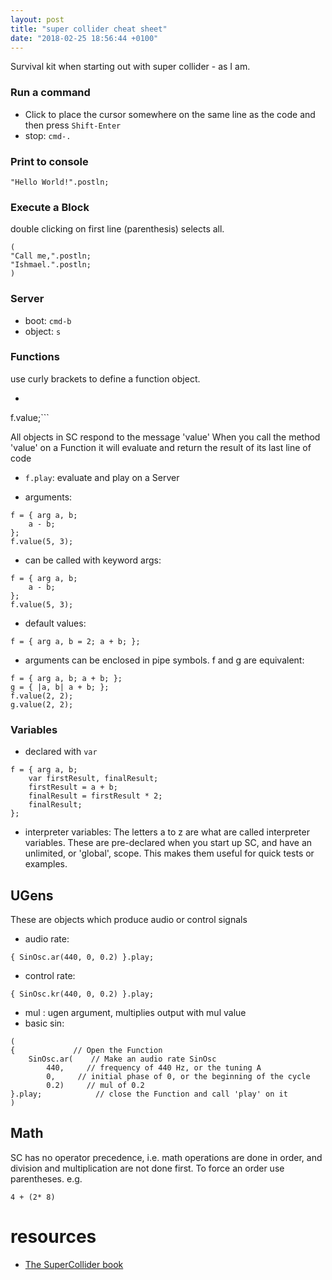 ```yaml
---
layout: post
title: "super collider cheat sheet"
date: "2018-02-25 18:56:44 +0100"
---
```


Survival kit when starting out with super collider - as I am.

### Run a command
- Click to place the cursor somewhere on the same line as the code and then press ```Shift-Enter```
- stop: ```cmd-.```

### Print to console
```
"Hello World!".postln;
```

### Execute a Block
double clicking on first line (parenthesis) selects all.
```
(
"Call me,".postln;
"Ishmael.".postln;
)
```

### Server
- boot: ```cmd-b```
- object: ```s```

### Functions
use curly brackets to define a function object.
- ```f = { "Function evaluated".postln; };
f.value;```

All objects in SC respond to the message 'value'
 When you call the method 'value' on a Function it will evaluate and return the result of its last line of code

- ```f.play```: evaluate and play on a Server

- arguments:
```
f = { arg a, b;
    a - b;
};
f.value(5, 3);
```

- can be called with keyword args:
```
f = { arg a, b;
    a - b;
};
f.value(5, 3);
```
- default values:
```
f = { arg a, b = 2; a + b; };
```

- arguments can be enclosed in pipe symbols. f and g are equivalent:
```
f = { arg a, b; a + b; };
g = { |a, b| a + b; };
f.value(2, 2);
g.value(2, 2);
```

### Variables
- declared with ```var```
```
f = { arg a, b;
    var firstResult, finalResult;
    firstResult = a + b;
    finalResult = firstResult * 2;
    finalResult;
};
```
- interpreter variables: The letters a to z are what are called interpreter variables. These are pre-declared when you start up SC, and have an unlimited, or 'global', scope. This makes them useful for quick tests or examples.

## UGens
These are objects which produce audio or control signals
- audio rate:
```
{ SinOsc.ar(440, 0, 0.2) }.play;
```
- control rate:
```
{ SinOsc.kr(440, 0, 0.2) }.play;
```
- mul : ugen argument, multiplies output with mul value
- basic sin:
```
(
{             // Open the Function
    SinOsc.ar(    // Make an audio rate SinOsc
        440,     // frequency of 440 Hz, or the tuning A
        0,     // initial phase of 0, or the beginning of the cycle
        0.2)     // mul of 0.2
}.play;            // close the Function and call 'play' on it
)
```

## Math
SC has no operator precedence, i.e. math operations are done in order, and division and multiplication are not done first. To force an order use parentheses. e.g.
```
4 + (2* 8)
```

# resources
- [The SuperCollider book](http://supercolliderbook.net/)
